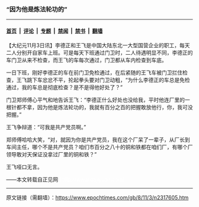 ### “因为他是炼法轮功的”

---

#### [首页](../../../..?n2317605) &nbsp;|&nbsp; [评论](../../../../../epoch-comment?n2317605) &nbsp;|&nbsp; [专题](../../../../../epoch-special?n2317605) &nbsp;|&nbsp; [禁闻](../../../../../epoch-news?n2317605) &nbsp;|&nbsp; [禁书](../../../../../books?n2317605) &nbsp;|&nbsp; [翻墙](https://github.com/gfw-breaker/nogfw/blob/master/README.md?n2317605)


<div class="post_content" id="artbody" itemprop="articleBody">
 <!-- article content begin -->
 <p>
  【大纪元11月3日讯】李德正和王飞是中国大陆东北一大型国营企业的职工，每天二人分别开自家车上班。可是每天下班通过门卫时，二人待遇明显不同，李德正的车门卫从来不检查，而王飞的车每次通过，门卫都从车内检查到车底。
 </p>
 <p>
  一日下班，刚好李德正的车在前门卫免检通过，在后紧随的王飞车被门卫拦住检查，王飞跳下车忿忿不平，抡起拳头要对门卫动粗，“为什么李德正的车总是免检通过，我的车总是彻底检查？是不是得他好处了？”
 </p>
 <p>
  门卫郑师傅心平气和地告诉王飞：“李德正什么好处也没给我，平时他连厂里的一根针都不拿，因为他是炼法轮功的，我就有百分之百的把握敢放他行，你，我可没把握。”
 </p>
 <p>
  王飞争辩道：“可我是共产党员啊。”
 </p>
 <p>
  郑师傅哈哈大笑，“对，就因为你是共产党员，我在这个厂呆了一辈子，从厂长到车间主任，哪个不是共产党员？咱们市百分之八十的铜和铁都在咱们厂，有哪个厂领导敢对天保证没拿过厂里的铜和铁？”
 </p>
 <p>
  王飞哑口无言。
 </p>
 <p>
  <p>
   ——本文转载自正见网
   <font color="#ffffff">
    (http://www.dajiyuan.com)
   </font>
  </p>
  <!-- article content end -->
  <div id="below_article_ad">
  </div>
 </p>
</div>


---

原文链接（需翻墙）：https://www.epochtimes.com/gb/8/11/3/n2317605.htm
